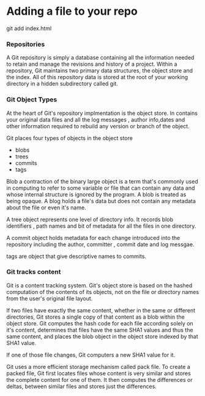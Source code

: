 # Adding a file to your repo

git add index.html

### Repositories

A Git repository is simply a database containing all the information needed to retain and manage the revisions and history of a project. Within a repository, Git maintains two primary data structures, the object store and the index. All of this repository data is stored at the root of your working directory in a hidden subdirectory called git.


### Git Object Types

At the heart of Git's repository implmentation is the object store. In contains your original data files and all the log messages , author info,dates and other information required to rebuild any version or branch of the object.

Git places four types of objects in the object store

- blobs
- trees
- commits
- tags

Blob a contraction of the binary large object is a term that's commonly used in computing to refer to some variable or file that can contain any data and whose internal structure is ignored by the program. A blob is treated as being opaque. A blog holds a file's data but does not contain any metadata about the file or even it's name.

A tree object represents one level of directory info. It records blob identifiers , path names and bit of metadata for all the files in one directory. 

A commit object holds metadata for each change introduced into the repository including the author, committer , commit date and log messgae.


tags are object that give descriptive names to commits.


### Git tracks content


Git is a content tracking system. Git's object store is based on the hashed computation of the contents of its objects, not on the file or directory names from the user's original file layout.

If two files have exactly the same content, whether in the same or different directories, Git stores a single copy of that content as a blob within the object store. Git computes the hash code for each file according solely on it's content, determines that files have the same SHA1 values and thus the same content,  and places the blob object in the object store indexed by that SHA1 value.

If one of those file changes, Git computers a new SHA1 value for it.


Git uses a more efficient storage mechanism called pack file. To create a packed file, Git first locates files whose content is very similar and stores the complete content for one of them. It then computes the differences or deltas, between similar files and stores just the differences.